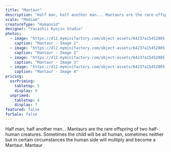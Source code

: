 ```yaml
---
title: "Mantaur"
description: "Half man, half another man... Mantaurs are the rare offspring of two half-human creatures. Sometimes the child will be all human, sometimes neither but in certain circumstances the human side will multiply and become a Mantaur. Mantaur"
scale: "Medium"
creatureType: "Humanoid"
designer: "Yasashii Kyojin Studio"
photos:
  - image: "https://dl2.myminifactory.com/object-assets/64237a15452805.80962106/images/720X720-mantaur-01-ps.jpg"
    caption: "Mantaur - Image 1"
  - image: "https://dl2.myminifactory.com/object-assets/64237a15452805.80962106/images/720X720-mantaur-01-b.jpg"
    caption: "Mantaur - Image 2"
  - image: "https://dl2.myminifactory.com/object-assets/64237a15452805.80962106/images/720X720-mantaur-01-scale.jpg"
    caption: "Mantaur - Image 3"
  - image: "https://dl2.myminifactory.com/object-assets/64237a15452805.80962106/images/720X720-mantaur-01-c.jpg"
    caption: "Mantaur - Image 4"
pricing:
  osrPriming:
    tabletop: 5
    display: 9
  unprimed:
    tabletop: 4
    display: 7
featured: false
forSale: false
---
```


Half man, half another man... Mantaurs are the rare offspring of two half-human creatures. Sometimes the child will be all human, sometimes neither but in certain circumstances the human side will multiply and become a Mantaur. Mantaur